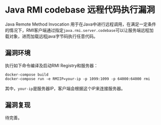 # Java RMI codebase 远程代码执行漏洞

Java Remote Method Invocation 用于在Java中进行远程调用，在满足一定条件的情况下，RMI客户端通过指定`java.rmi.server.codebase`可以让服务端远程加载对象，进而加载远程java字节码执行任意代码。

## 漏洞环境

执行如下命令编译及启动RMI Registry和服务器：

```
docker-compose build
docker-compose run -e RMIIP=your-ip -p 1099:1099 -p 64000:64000 rmi
```

其中，`your-ip`是服务器IP，客户端会根据这个IP来连接服务器。

## 漏洞复现

待完善。
